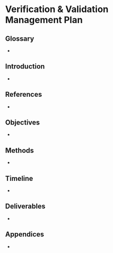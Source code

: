 <h1>Verification & Validation Management Plan</h1>
<h2>Glossary</h2>
<ul>
  <li></li>
</ul>

<h2>Introduction</h2>
<ul>
  <li></li>
</ul>

<h2>References</h2>
<ul>
  <li></li>
</ul>

<h2>Objectives</h2>
<ul>
  <li></li>
</ul>

<h2>Methods</h2>
<ul>
  <li></li>
</ul>

<h2>Timeline</h2>
<ul>
  <li></li>
</ul>

<h2>Deliverables</h2>
<ul>
  <li></li>
</ul>

<h2>Appendices</h2>
<ul>
  <li></li>
</ul>

